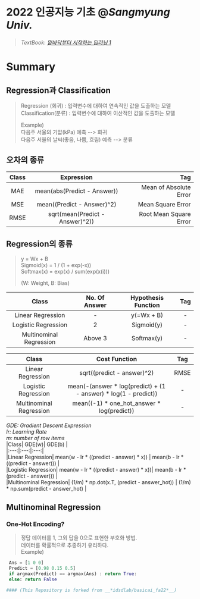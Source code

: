 # 2022 인공지능 기초 @*Sangmyung Univ.*   
   >   _TextBook_: [*밑바닥부터 시작하는 딥러닝 1*](https://www.hanbit.co.kr/store/books/look.php?p_code=B8475831198)  
# Summary 
## Regression과 Classification  
   > Regression (회귀)     : 입력변수에 대하여 연속적인 값을 도출하는 모델  
   > Classification(분류)  : 입력변수에 대하여 이산적인 값을 도출하는 모델  
   >  
   >Example)  
   > 다음주 서울의 기압(kPa) 예측               --> 회귀  
   > 다음주 서울의 날씨(좋음, 나쁨, 흐림) 예측  --> 분류  

## 오차의 종류
|Class|Expression|Tag|  
|:---:|:---:|---:|    
|MAE| mean(abs(Predict - Answer)) | Mean of Absolute Error |  
|MSE| mean((Predict - Answer)^2) | Mean Square Error|  
|RMSE| sqrt(mean(Predict - Answer)^2)) | Root Mean Square Error|  

## Regression의 종류  
   > y = Wx + B  
   > Sigmoid(x) = 1 / (1 + exp(-x))  
   > Softmax(x) = exp(x) / sum(exp(x(i)))  
   >  
   > (W: Weight, B: Bias)  


   |Class|No. Of Answer|Hypothesis Function|Tag|  
   |:---:|:---:|:---:|:---:|      
   |Linear Regression| - | y(=Wx + B) | - |  
   |Logistic Regression| 2 | Sigmoid(y) | - |  
   |Multinominal Regression| Above 3 | Softmax(y) | - |  

   |Class| Cost Function | Tag|    
   |:---:|:---:|:---:|  
   |Linear Regression| sqrt((predict - answer)^2) | RMSE|  
   |Logistic Regression| mean(-(answer * log(predict) + (1 - answer) * log(1 - predict))| - |  
   |Multinominal Regression| mean((-1) * one_hot_answer * log(predict)) | - |  

*GDE: Gradient Descent Expression*  
*lr: Learning Rate*  
*m: number of row items*  
   |Class| GDE(w)| GDE(b) |      
   |:---:|:---:|:---:|    
   |Linear Regression| mean(w - lr * ((predict - answer) * x)) | mean(b - lr * ((predict - answer))) |  
   |Logistic Regression| mean(w - lr * ((predict - answer) * x))| mean(b - lr * (predict - answer))) |  
   |Multinominal Regression| (1/m) * np.dot(x.T, (predict - answer_hot)) | (1/m) * np.sum(predict - answer_hot) |  

## Multinominal Regression
   ### One-Hot Encoding?  
   > 정답 데이터를 1, 그외 답을 0으로 표현한 부호화 방법.  
   > 데이터를 확률적으로 추종하기 유리하다.  
   > Example)  
   ```Python
    Ans = [1 0 0]
    Predict = [0.98 0.15 0.5]
    if argmax(Predict) == argmax(Ans) : return True:
    else: return False

#### (This Repository is forked from __*idsdlab/basicai_fa22*__)  
